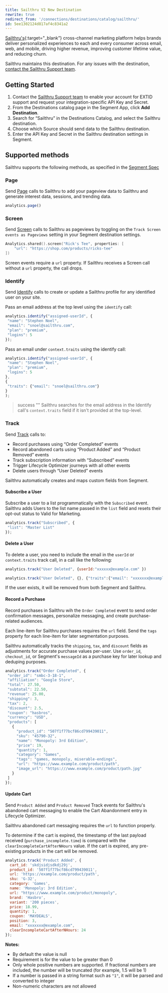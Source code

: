 ```yaml
---
title: Sailthru V2 New Destination
rewrite: true
redirect_from: '/connections/destinations/catalog/sailthru/'
id: 5ee1302124d817af4c8341a2
---
```

[Sailthru's](https://www.sailthru.com/?utm_source=segmentio&utm_medium=docs&utm_campaign=partners){:target="_blank”} cross-channel marketing platform helps brands deliver personalized experiences to each and every consumer across email, web, and mobile, driving higher revenue, improving customer lifetime value, and reducing churn.

Sailthru maintains this destination. For any issues with the destination, [contact the Sailthru Support team](mailto:support@sailthru.com).


## Getting Started



1. Contact the [Sailthru Support team](mailto:support@sailthru.com) to enable your account for EXTID support and request your integration-specific API Key and Secret.
2. From the Destinations catalog page in the Segment App, click **Add Destination**.
3. Search for “Sailthru” in the Destinations Catalog, and select the Sailthru destination.
4. Choose which Source should send data to the Sailthru destination.
5. Enter the API Key and Secret in the Sailthru destination settings in Segment.


## Supported methods

Sailthru supports the following methods, as specified in the [Segment Spec](/docs/connections/spec)

### Page

Send [Page](/docs/connections/spec/page) calls to Sailthru to add your pageview data to Sailthru and generate interest data, sessions, and trending data.

```js
analytics.page()
```

### Screen

Send [Screen](/docs/connections/spec/screen) calls to Sailthru as pageviews by toggling on the `Track Screen events as Pageviews` setting in your Segment destination settings.

```swift
Analytics.shared().screen("Rick's Tee", properties: [
    "url": "https://shop.com/products/ricks-tee"
])
```

Screen events require a `url` property. If Sailthru receives a Screen call without a `url` property, the call drops.

### Identify

Send [Identify](/docs/connections/spec/identify) calls to create or update a Sailthru profile for any identified user on your site.

Pass an email address at the top level using the `identify` call:
```js
analytics.identify("assigned-userId", {
 "name": "Stephen Noel",
 "email": "snoel@sailthru.com",
 "plan": "premium",
 "logins": 5
});
```

Pass an email under `context.traits` using the identify call:
```js
analytics.identify("assigned-userId", {
 "name": "Stephen Noel",
 "plan": "premium",
 "logins": 5
},
{
 "traits": {"email": "snoel@sailthru.com"}
}
);
```

> success ""
> Sailthru searches for the email address in the Identify call's `context.traits` field if it isn't provided at the top-level.

### Track

Send [Track](/docs/connections/spec/track) calls to:

* Record purchases using “Order Completed” events
* Record abandoned carts using “Product Added” and “Product Removed” events
* Track subscription information with “Subscribed” events
* Trigger Lifecycle Optimizer journeys with all other events
* Delete users through “User Deleted” events

Sailthru automatically creates and maps custom fields from Segment.

#### Subscribe a User

Subscribe a user to a list programmatically with the `Subscribed` event. Sailthru adds Users to the list name passed in the `list` field and resets their opt-out status to Valid for Marketing.

```js
analytics.track("Subscribed", {
 "list": "Master List"
});
```

#### Delete a User

To delete a user, you need to include the email in the `userId` or `context.traits` track call, in a call like the following:

```js
analytics.track("User Deleted", {userId:"xxxxxx@example.com" })
```

```js
analytics.track("User Deleted", {}, {"traits":{"email": "xxxxxxx@example.com"}})
```

If the user exists, it will be removed from both Segment and Sailthru.

#### Record  a Purchase

Record purchases in Sailthru wih the `Order Completed` event to send order confirmation messages, personalize messaging, and create purchase-related audiences.

Each line-item for Sailthru purchases requires the `url` field. Send the `tags` property for each line-item for later segmentation purposes.

Sailthru automatically tracks the `shipping`, `tax`, and `discount` fields as adjustments for accurate purchase values per-user. Use `order_id`, `checkout_id`, or Segment's `messageId` as a purchase key for later lookup and deduping purposes.

```js
analytics.track("Order Completed", {
 "order_id": "smbc-3-18-1",
 "affiliation": "Google Store",
 "total": 27.50,
 "subtotal": 22.50,
 "revenue": 25.00,
 "shipping": 3,
 "tax": 2,
 "discount": 2.5,
 "coupon": "hasbros",
 "currency": "USD",
 "products": [
   {
     "product_id": "507f1f77bcf86cd799439011",
     "sku": "45790-32",
     "name": "Monopoly: 3rd Edition",
     "price": 19,
     "quantity": 1,
     "category": "Games",
     "tags": "games, monopoly, miserable-endings",
     "url": "https://www.example.com/product/path",
     "image_url": "https:///www.example.com/product/path.jpg"
   }
 ]
});

```

#### Update Cart
Send `Product Added` and `Product Removed` Track events for Sailthru's abandoned cart messaging to enable the Cart Abandonment entry in Lifecycle Optimizer.

Sailthru abandoned cart messaging requires the `url` to function properly.

To determine if the cart is expired, the timestamp of the last payload received (`purchase_incomplete.time`) is compared with the `clearIncompleteCartAfterNHours` value. If the cart is expired, any pre-existing products in the cart will be removed.

```js
analytics.track('Product Added', {
  cart_id: 'skdjsidjsdkdj29j',
  product_id: '507f1f77bcf86cd799439011',
  url: 'https://example.com/product/path',
  sku: 'G-32',
  category: 'Games',
  name: 'Monopoly: 3rd Edition',
  url: "https://www.example.com/product/monopoly",
  brand: 'Hasbro',
  variant: '200 pieces',
  price: 18.99,
  quantity: 1,
  coupon: 'MAYDEALS',
  position: 3,
  email: "xxxxxxx@example.com",
  clearIncompleteCartAfterNHours: 24
});
```

**Notes:**
* By default the value is null
* Requirement is for the value to be greater than 0
* Only whole positive numbers are supported. If fractional numbers are included, the number will be truncated (for example, 1.5 will be 1)
* If a number is passed in a string format such as `"1"`, it will be parsed and converted to integer
* Non-numeric characters are not allowed
